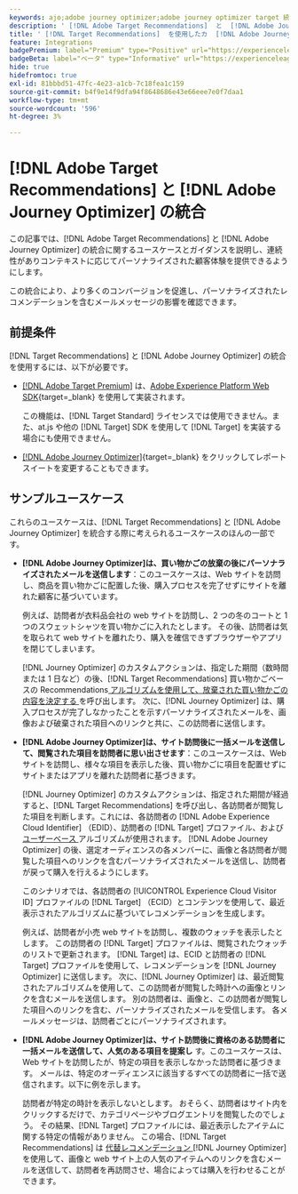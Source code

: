 ```yaml
---
keywords: ajo;adobe journey optimizer;adobe journey optimizer target 統合；recommendations;target recommendations；統合
description: ' [!DNL Adobe Target Recommendations]  と  [!DNL Adobe Journey Optimizer] の統合'
title: ' [!DNL Target Recommendations]  を使用したカ  [!DNL Adobe Journey Optimizer] タマージャーニーの使用方法'
feature: Integrations
badgePremium: label="Premium" type="Positive" url="https://experienceleague.adobe.com/docs/target/using/introduction/intro.html?lang=ja#premium newtab=true" tooltip="Target Premium に含まれる機能を確認してください。"
badgeBeta: label="ベータ" type="Informative" url="https://experienceleague.adobe.com/docs/target/using/introduction/intro.html?lang=ja#beta newtab=true" tooltip=" [!DNL Adobe Target] のベータ版機能とは"
hide: true
hidefromtoc: true
exl-id: 81bbbd51-47fc-4e23-a1cb-7c18fea1c159
source-git-commit: b4f9e14f9dfa94f8648686e43e66eee7e0f7daa1
workflow-type: tm+mt
source-wordcount: '596'
ht-degree: 3%

---
```


# [!DNL Adobe Target Recommendations] と [!DNL Adobe Journey Optimizer] の統合

この記事では、[!DNL Adobe Target Recommendations] と [!DNL Adobe Journey Optimizer] の統合に関するユースケースとガイダンスを説明し、連続性がありコンテキストに応じてパーソナライズされた顧客体験を提供できるようにします。

この統合により、より多くのコンバージョンを促進し、パーソナライズされたレコメンデーションを含むメールメッセージの影響を確認できます。

## 前提条件

[!DNL Target Recommendations] と [!DNL Adobe Journey Optimizer] の統合を使用するには、以下が必要です。

* [[!DNL Adobe Target Premium]](/help/main/c-intro/intro.md#premium) は、[Adobe Experience Platform Web SDK](https://experienceleague.adobe.com/ja/docs/target-dev/developer/client-side/aep-web-sdk){target=_blank} を使用して実装されます。

  この機能は、[!DNL Target Standard] ライセンスでは使用できません。また、at.js や他の [!DNL Target] SDK を使用して [!DNL Target] を実装する場合にも使用できません。

* [[!DNL Adobe Journey Optimizer]](https://experienceleague.adobe.com/en/docs/journey-optimizer/using/ajo-home){target=_blank} をクリックしてレポートスイートを変更することもできます。

## サンプルユースケース

これらのユースケースは、[!DNL Target Recommendations] と [!DNL Adobe Journey Optimizer] を統合する際に考えられるユースケースのほんの一部です。

* **[!DNL Adobe Journey Optimizer]は、買い物かごの放棄の後にパーソナライズされたメールを送信します**：このユースケースは、Web サイトを訪問し、商品を買い物かごに配置した後、購入プロセスを完了せずにサイトを離れた顧客に基づいています。

  例えば、訪問者が衣料品会社の web サイトを訪問し、2 つの冬のコートと 1 つのスウェットシャツを買い物かごに入れたとします。 その後、訪問者は気を取られて web サイトを離れたり、購入を確信できずブラウザーやアプリを閉じてしまいます。

  [!DNL Journey Optimizer] のカスタムアクションは、指定した期間（数時間または 1 日など）の後、[!DNL Target Recommendations] 買い物かごベースの Recommendations[ アルゴリズムを使用して、放棄された買い物かごの内容を決定する ](/help/main/c-recommendations/c-algorithms/base-the-recommendation-on-a-recommendation-key.md) を呼び出します。 次に、[!DNL Journey Optimizer] は、購入プロセスが完了しなかったことを示すパーソナライズされたメールを、画像および破棄された項目へのリンクと共に、この訪問者に送信します。

* **[!DNL Adobe Journey Optimizer]は、サイト訪問後に一括メールを送信して、閲覧された項目を訪問者に思い出させます**：このユースケースは、Web サイトを訪問し、様々な項目を表示した後、買い物かごに項目を配置せずにサイトまたはアプリを離れた訪問者に基づきます。

  [!DNL Journey Optimizer] のカスタムアクションは、指定された期間が経過すると、[!DNL Target Recommendations] を呼び出し、各訪問者が閲覧した項目を判断します。これには、各訪問者の [!DNL Adobe Experience Cloud Identifier] （EDID）、訪問者の [!DNL Target] プロファイル、および [ ユーザーベース ](/help/main/c-recommendations/c-algorithms/base-the-recommendation-on-a-recommendation-key.md) アルゴリズムが使用されます。 [!DNL Adobe Journey Optimizer] の後、選定オーディエンスの各メンバーに、画像と各訪問者が閲覧した項目へのリンクを含むパーソナライズされたメールを送信し、訪問者が戻って購入を行えるようにします。

  このシナリオでは、各訪問者の [!UICONTROL Experience Cloud Visitor ID] プロファイルの [!DNL Target] （ECID）とコンテンツを使用して、最近表示されたアルゴリズムに基づいてレコメンデーションを生成します。

  例えば、訪問者が小売 web サイトを訪問し、複数のウォッチを表示したとします。 この訪問者の [!DNL Target] プロファイルは、閲覧されたウォッチのリストで更新されます。 [!DNL Target] は、ECID と訪問者の [!DNL Target] プロファイルを使用して、レコメンデーションを [!DNL Journey Optimizer] に送信します。 次に、[!DNL Journey Optimizer] は、最近閲覧されたアルゴリズムを使用して、この訪問者が閲覧した時計への画像とリンクを含むメールを送信します。 別の訪問者は、画像と、この訪問者が閲覧した項目へのリンクを含む、パーソナライズされたメールを受信します。 各メールメッセージは、訪問者ごとにパーソナライズされます。

* **[!DNL Adobe Journey Optimizer]は、サイト訪問後に資格のある訪問者に一括メールを送信して、人気のある項目を提案し** す。このユースケースは、Web サイトを訪問したが、特定の項目を表示しなかった訪問者に基づきます。 メールは、特定のオーディエンスに該当するすべての訪問者に一括で送信されます。以下に例を示します。

  訪問者が特定の時計を表示しないとします。 おそらく、訪問者はサイト内をクリックするだけで、カテゴリページやブログエントリを閲覧したのでしょう。 その結果、[!DNL Target] プロファイルには、最近表示したアイテムに関する特定の情報がありません。 この場合、[!DNL Target Recommendations] は [ 代替レコメンデーション ](/help/main/c-recommendations/c-algorithms/backup-recs.md)[!DNL Journey Optimizer] を使用して、画像と web サイト上の人気のアイテムへのリンクを含むメールを送信して、訪問者を再訪問させ、場合によっては購入を行わせることができます。
